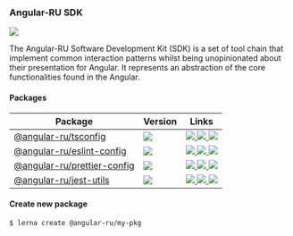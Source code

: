 ### Angular-RU SDK

![](https://travis-ci.org/Angular-RU/angular-ru-sdk.svg?branch=master)

The Angular-RU Software Development Kit (SDK) is a set of tool chain that implement common interaction patterns whilst
being unopinionated about their presentation for Angular. It represents an abstraction of the core functionalities found
in the Angular.

#### Packages

<table>
<thead>
  <tr>
    <th><b>Package</b></th>
    <th><b>Version</b></th>
    <th><b>Links</b></th>
  </tr>
</thead>
<tbody>
  <tr>
    <td>
        <a href="https://npmjs.com/package/@angular-ru/tsconfig">
            @angular-ru/tsconfig
        </a>
    </td>
    <td>
        <img src="https://img.shields.io/npm/v/%40angular-ru%2Ftsconfig/latest.svg">
    </td>
    <td>
        <a href="https://npmjs.com/package/@angular-ru/tsconfig">
            <img src="https://img.shields.io/npm/dm/@angular-ru/tsconfig">
        </a>
        <a href="packages/tsconfig/README.md">
            <img src="https://img.shields.io/badge/README--green.svg">
        </a>
        <a href="packages/tsconfig/CHANGELOG.md">
            <img src="https://img.shields.io/badge/CHANGELOG--green.svg">
        </a>
    </td>
  </tr>
  <tr>
    <td>
        <a href="https://npmjs.com/package/@angular-ru/eslint-config">
            @angular-ru/eslint-config
        </a>
    </td>
    <td>
        <img src="https://img.shields.io/npm/v/%40angular-ru%2Feslint-config/latest.svg">
    </td>
    <td>
        <a href="https://npmjs.com/package/@angular-ru/eslint-config">
            <img src="https://img.shields.io/npm/dm/@angular-ru/jest-utils">
        </a>
        <a href="packages/eslint-config/README.md">
            <img src="https://img.shields.io/badge/README--green.svg">
        </a>
        <a href="packages/eslint-config/CHANGELOG.md">
            <img src="https://img.shields.io/badge/CHANGELOG--green.svg">
        </a>
    </td>
  </tr>
  <tr>
    <td>
        <a href="https://npmjs.com/package/@angular-ru/prettier-config">
            @angular-ru/prettier-config
        </a>
    </td>
    <td>
        <img src="https://img.shields.io/npm/v/%40angular-ru%2Fprettier-config/latest.svg">
    </td>
    <td>
        <a href="https://npmjs.com/package/@angular-ru/prettier-config">
            <img src="https://img.shields.io/npm/dm/@angular-ru/prettier-config">
        </a>
        <a href="packages/prettier-config/README.md">
            <img src="https://img.shields.io/badge/README--green.svg">
        </a>
        <a href="packages/prettier-config/CHANGELOG.md">
            <img src="https://img.shields.io/badge/CHANGELOG--green.svg">
        </a>
    </td>
  </tr>
  <tr>
    <td>
        <a href="https://npmjs.com/package/@angular-ru/jest-utils">
            @angular-ru/jest-utils
        </a>
    </td>
    <td>
        <img src="https://img.shields.io/npm/v/%40angular-ru%2Fjest-utils/latest.svg">
    </td>
    <td>
        <a href="https://npmjs.com/package/@angular-ru/jest-utils">
            <img src="https://img.shields.io/npm/dm/@angular-ru/jest-utils">
        </a>
        <a href="packages/jest-utils/README.md">
            <img src="https://img.shields.io/badge/README--green.svg">
        </a>
        <a href="packages/jest-utils/CHANGELOG.md">
            <img src="https://img.shields.io/badge/CHANGELOG--green.svg">
        </a>
    </td>
  </tr>
</tbody>
</table>

#### Create new package

```bash
$ lerna create @angular-ru/my-pkg
```
